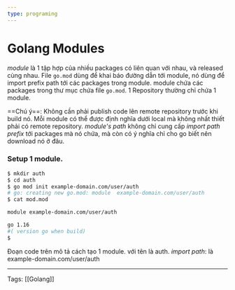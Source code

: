 ```yaml
---
type: programing 
---
```

# Golang Modules

*module* là 1 tập hợp của nhiều packages có liên quan với nhau, và released cùng nhau. File `go.mod` dùng để khai báo đường dẫn tới module, nó dùng để import prefix path tới các packages trong module. module chứa các packages trong thư mục chứa file `go.mod`. 1 Repository thường chỉ chứa 1 module. 

==Chú ý==: Không cần phải publish code lên remote repository trước khi build nó. Mỗi module có thể được định nghĩa dưới local mà không nhất thiết phải có remote repository. 
*module's path* không chỉ cung cấp *import path prefix* tới packages mà nó chứa, mà còn có ý nghĩa chỉ cho go  biết nên download nó ở đâu.
### Setup 1 module.

```sh
$ mkdir auth
$ cd auth
$ go mod init example-domain.com/user/auth
# go: creating new go.mod: module  example-domain.com/user/auth
$ cat mod.mod

module example-domain.com/user/auth

go 1.16 
#( version go when build)
$
```

Đoạn code trên mô tả cách tạo 1 module. với tên là auth. *import path*: là example-domain.com/user/auth

---
Tags: [[Golang]]
